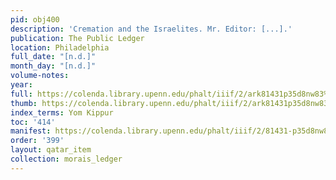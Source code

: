 ```yaml
---
pid: obj400
description: 'Cremation and the Israelites. Mr. Editor: [...].'
publication: The Public Ledger
location: Philadelphia
full_date: "[n.d.]"
month_day: "[n.d.]"
volume-notes:
year:
full: https://colenda.library.upenn.edu/phalt/iiif/2/ark81431p35d8nw83%2FSHA256E-s8206251--4dd5ed9624596723829cf12fcdf639c1031b92eb32b03b7de0bba4ba53586d69.jpeg/full/3500,/0/default.jpg
thumb: https://colenda.library.upenn.edu/phalt/iiif/2/ark81431p35d8nw83%2FSHA256E-s8206251--4dd5ed9624596723829cf12fcdf639c1031b92eb32b03b7de0bba4ba53586d69.jpeg/full/!200,200/0/default.jpg
index_terms: Yom Kippur
toc: '414'
manifest: https://colenda.library.upenn.edu/phalt/iiif/2/81431-p35d8nw83/manifest
order: '399'
layout: qatar_item
collection: morais_ledger
---
```

